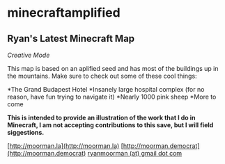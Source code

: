 minecraftamplified
==================

Ryan's Latest Minecraft Map
------------------

*Creative Mode*

This map is based on an aplified seed and has most of the buildings up in the mountains. Make sure to check out some of these cool things:

*The Grand Budapest Hotel
*Insanely large hospital complex (for no reason, have fun trying to navigate it)
*Nearly 1000 pink sheep
*More to come

**This is intended to provide an illustration of the work that I do in Minecraft, I am not accepting contributions to this save, but I will field siggestions.**

[http://moorman.la](http://moorman.la)
[http://moorman.democrat](http://moorman.democrat)
[ryanmoorman (at) gmail dot com](mailto:ryanmoorman@gmail.com)
